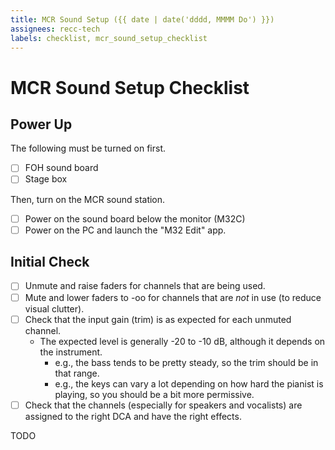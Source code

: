 ```yaml
---
title: MCR Sound Setup ({{ date | date('dddd, MMMM Do') }})
assignees: recc-tech
labels: checklist, mcr_sound_setup_checklist
---
```


# MCR Sound Setup Checklist

## Power Up

The following must be turned on first.

- [ ] FOH sound board
- [ ] Stage box

Then, turn on the MCR sound station.

- [ ] Power on the sound board below the monitor (M32C)
- [ ] Power on the PC and launch the "M32 Edit" app.

## Initial Check

- [ ] Unmute and raise faders for channels that are being used.
- [ ] Mute and lower faders to -oo for channels that are *not* in use (to reduce visual clutter).
- [ ] Check that the input gain (trim) is as expected for each unmuted channel.
  - The expected level is generally -20 to -10 dB, although it depends on the instrument.
    - e.g., the bass tends to be pretty steady, so the trim should be in that range.
    - e.g., the keys can vary a lot depending on how hard the pianist is playing, so you should be a bit more permissive.
- [ ] Check that the channels (especially for speakers and vocalists) are assigned to the right DCA and have the right effects.

TODO

